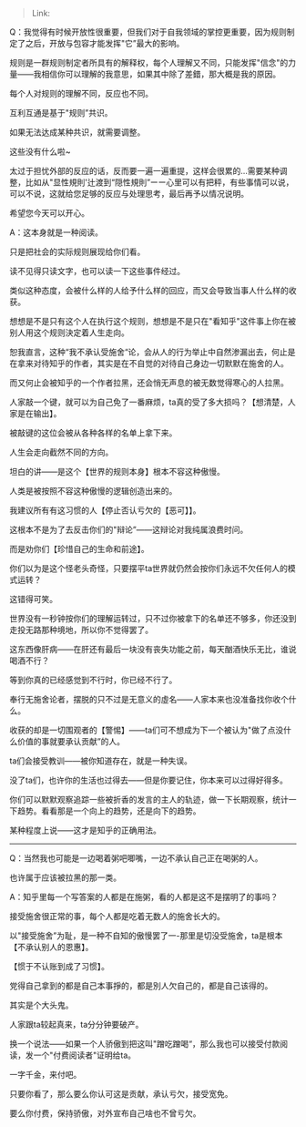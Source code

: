 > Link: 

Q：我觉得有时候开放性很重要，但我们对于自我领域的掌控更重要，因为规则制定了之后，开放与包容才能发挥"它”最大的影响。

规则是一群规则制定者所具有的解释权，每个人理解又不同，只能发挥"信念"的力量——我相信你可以理解的我意思，如果其中除了差錯，那大概是我的原因。

每个人对规则的理解不同，反应也不同。

互利互通是基于"规则”共识。

如果无法达成某种共识，就需要调整。

这些没有什么啦~

太过于担忧外部的反应的话，反而要一遍一遍重提，这样会很累的…需要某种调整，比如从"显性規則'辻渡到“隠性規則”ーー心里可以有把秤，有些事情可以说，可以不说，这就给您足够的反应与处理思考，最后再予以情况说明。

希望您今天可以开心。

A：这本身就是一种阅读。

只是把社会的实际规则展现给你们看。

读不见得只读文字，也可以读一下这些事件经过。

类似这种态度，会被什么样的人给予什么样的回应，而又会导致当事人什么样的收获。

想想是不是只有这个人在执行这个规则，想想是不是只在"看知乎"这件事上你在被别人用这个规则決定着人生走向。

恕我直言，这种“我不承认受施舍“论，会从人的行为举止中自然渗漏出去，何止是在拿来对待知乎的作者，其实是在不自觉的对待自己身边一切默默在施舍的人。

而又何止会被知乎的一个作者拉黑，还会悄无声息的被无数觉得寒心的人拉黑。

人家敲一个键，就可以为自己免了一番麻烦，ta真的受了多大损吗？【想清楚，人家是在输出】。

被敲键的这位会被从各种各样的名单上拿下来。

人生会走向截然不同的方向。

坦白的讲——是这个【世界的规则本身】根本不容这种傲慢。

人类是被按照不容这种傲慢的逻辑创造出来的。

我建议所有有这习惯的人【停止否认亏欠的【恶可】】。

这根本不是为了去反击你们的"辩论”——这辩论对我纯属浪费时问。

而是劝你们【珍惜自己的生命和前途】。

你们以为是这个怪老头奇怪，只要摆平ta世界就仍然会按你们永远不欠任何人的模式运转？

这错得可笑。

世界没有一秒钟按你们的理解运转过，只不过你被拿下的名单还不够多，你还没到走投无路那种境地，所以你不觉得罢了。

这东西像肝病——在肝还有最后一块没有丧失功能之前，每天酗酒快乐无比，谁说喝酒不行？

等到你真的已经感觉到不行时，你已经不行了。

奉行无施舍论者，摆脱的只不过是无意义的虛名——人家本来也没准备找你收个什么。

收获的却是一切围观者的【警惕】——ta们可不想成为下一个被认为"做了点没什么价值的事就要承认贡献”的人。

ta们会接受教训——被你知道存在，就是一种失误。

没了ta们，也许你的生活也过得去——但是你要记住，你本来可以过得好得多。

你们可以默默观察追踪一些被折香的发言的主人的轨迹，做一下长期观察，统计一下趋势。看看那是一个向上的趋势，还是向下的趋势。

某种程度上说——这才是知乎的正确用法。

---

Q：当然我也可能是一边喝着粥吧唧嘴，一边不承认自己正在喝粥的人。

也许属于应该被拉黑的那一类。

A：知乎里每一个写答案的人都是在施粥，看的人都是这不是摆明了的事吗？

接受施舍很正常的事，每个人都是吃着无数人的施舍长大的。

以"接受施舍”为耻，是一种不自知的傲慢罢了一-那里是切没受施舍，ta是根本【不承认别人的恩惠】。

【惯于不认账到成了习惯】。

党得自己拿到的都是自己本事掙的，都是別人欠自己的，都是自己该得的。

其实是个大头鬼。

人家跟ta较起真来，ta分分钟要破产。

换一个说法——如果一个人骄傲到把这叫"蹭吃蹭喝“，那么我也可以接受付款阅读，发一个"付费阅读者"证明给ta。

一字千金，来付吧。

只要你看了，那么要么你认可这是贡献，承认亏欠，接受宽免。

要么你付费，保持骄傲，对外宣布自己啥也不曾亏欠。
